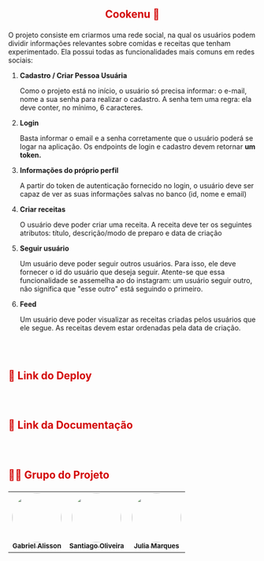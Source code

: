 <h2 align="center">
    <br>
    <p align="center" style="color: #D30404; font-weight: bold;"> Cookenu 🍳
<p>
</h2>

O projeto consiste em criarmos uma rede social, na qual os usuários podem dividir informações relevantes sobre comidas e receitas que tenham experimentado. Ela possui todas as funcionalidades mais comuns em redes sociais:

1. **Cadastro / Criar Pessoa Usuária**
    
    Como o projeto está no início, o usuário só precisa informar: o e-mail, nome a sua senha para realizar o cadastro. A senha tem uma regra: ela deve conter, no mínimo, 6 caracteres. 
    
2. **Login**
    
    Basta informar o email e a senha corretamente que o usuário poderá se logar na aplicação. Os endpoints de login e cadastro devem retornar **um** **token.**
    
3. **Informações do próprio perfil**
    
    A partir do token de autenticação fornecido no login, o usuário deve ser capaz de ver as suas informações salvas no banco (id, nome e email)
    
4. **Criar receitas**
    
    O usuário deve poder criar uma receita. A receita deve ter os seguintes atributos: título, descrição/modo de preparo e data de criação
    
5. **Seguir usuário**
    
    Um usuário deve poder seguir outros usuários. Para isso, ele deve fornecer o id do usuário que deseja seguir. Atente-se que essa funcionalidade se assemelha ao do instagram: um usuário seguir outro, não significa que "esse outro" está seguindo o primeiro.
    
6. **Feed**
    
    Um usuário deve poder visualizar as receitas criadas pelos usuários que ele segue. As receitas devem estar ordenadas pela data de criação.
<h2>
    <br>
    <p style="color: #D30404; font-weight: bold;">🔗 Link do Deploy</p> 
   
</h2>

<h2>
    <br>
    <p style="color: #D30404; font-weight: bold;">🔗 Link da Documentação</p>
    

</h2>

<h2>
    <br>
    <p style="color: #D30404; font-weight: bold;">👨‍💻 Grupo do Projeto</p>
</h2>

<table>
  <tr>
    <td align="center"><a href="https://github.com/gans92"><img style="border-radius: 50%;" src="https://unavatar.io/github/gans92" width="100px;" alt=""/><br /><sub><b>Gabriel Alisson</b></sub></a><br /></td>    
    <td align="center"><a href="https://github.com/SantiagoOliveira22"><img style="border-radius: 50%;" src="https://unavatar.io/github/SantiagoOliveira22" width="100px;" alt=""/><br /><sub><b>Santiago Oliveira</b></sub></a><br /></td> 
    <td align="center"><a href="https://github.com/ju-marques"><img style="border-radius: 50%;" src="https://unavatar.io/github/ju-marques" width="100px;" alt=""/><br /><sub><b>Julia Marques</b></sub></a><br /></td> 
  </tr>
</table>

<br>
